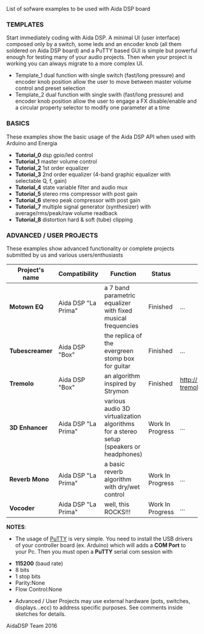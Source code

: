 List of sofware examples to be used with Aida DSP board 

### TEMPLATES 
Start immediately coding with Aida DSP. A minimal UI (user interface) composed
only by a switch, some leds and an encoder knob (all them soldered on Aida DSP board) and a PuTTY based 
GUI is simple but powerful enough for testing many of your audio projects. Then when
your project is working you can always migrate to a more complex UI.

- Template_1 	dual function with single switch (fast/long pressure) and encoder knob position
				allow the user to move between master volume control and preset selection
- Template_2    dual function with single swith (fast/long pressure) and encoder knob position 
				allow the user to engage a FX disable/enable and a circular property selector to modify one parameter at a time

### BASICS 
These examples show the basic usage of the Aida DSP API when used with Arduino and Energia

- **Tutorial_0**  dsp gpio/led control
- **Tutorial_1**	master volume control 
- **Tutorial_2**	1st order equalizer 
- **Tutorial_3**	2nd order equalizer (4-band graphic equalizer with selectable Q, f, gain)
- **Tutorial_4** 	state variable filter and audio mux 
- **Tutorial_5**	stereo rms compressor with post gain
- **Tutorial_6**	stereo peak compressor with post gain
- **Tutorial_7**	multiple signal generator (synthesizer) with average/rms/peak/raw volume readback
- **Tutorial_8**	distortion hard & soft (tube) clipping

### ADVANCED / USER PROJECTS 
These examples show advanced functionality or complete projects submitted by us and various users/enthusiasts

Project's name | Compatibility | Function | Status | Link 
-------------- | ------------- | -------- | ------ | ---- 
**Motown EQ**  | Aida DSP "La Prima" | a 7 band parametric equalizer with fixed musical frequencies | Finished | ... 
**Tubescreamer**  | Aida DSP "Box" | the replica of the evergreen stomp box for guitar | Finished | ... 
**Tremolo**  | Aida DSP "Box" | an algorithm inspired by Strymon | Finished | http://www.strymon.net/2012/04/12/amplifier-tremolo-technology-white-paper/ 
**3D Enhancer** | Aida DSP "La Prima" | various audio 3D virtualization algorithms for a stereo setup (speakers or headphones) | Work In Progress | ... 
**Reverb Mono** | Aida DSP "La Prima" | a basic reverb algorithm with dry/wet control | Work In Progress | ... 
**Vocoder** | Aida DSP "La Prima" | well, this ROCKS!!! | Work In Progress | ... 



**NOTES**: 

- The usage of [PuTTY](http://www.chiark.greenend.org.uk/~sgtatham/putty/download.html) is very simple. You need
to install the USB drivers of your controller board (ex. Arduino) which will adds a **COM Port** to your Pc. Then 
you must open a **PuTTY** serial com session with
 * **115200** (baud rate) 
 * 8 bits 
 * 1 stop bits 
 * Parity:None 
 * Flow Control:None  
 
- Advanced / User Projects may use external 
hardware (pots, switches, displays...ecc) to address specific purposes. See comments inside sketches for details.




AidaDSP Team 2016